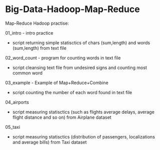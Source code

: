 # Big-Data-Hadoop-Map-Reduce

Map-Reduce Hadoop practise:

01_intro - intro practice

- script returning simple statisctics of chars (sum,length) and words (sum,length) from text file

02_word_count - program for counting words in text file

- script cleansing text file from undesired signs and counting most common word

03_example - Example of Map+Reduce+Combine

- script counting the number of each word found in text file

04_airports

- script measuring statisctics (such as flights average delays, average flight distance and so on) from Airplane dataset

05_taxi 

- script measuring statisctics (distribution of passengers, localizations and average bills) from Taxi dataset
